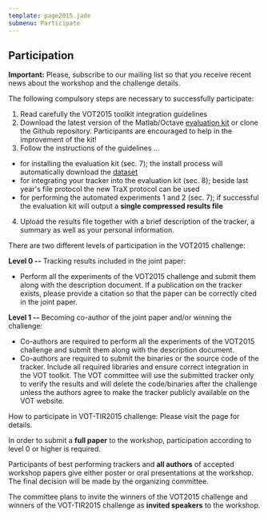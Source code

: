 ```yaml
---
template: page2015.jade
submenu: Participate
---
```


## Participation

**Important:** Please, subscribe to our mailing list so that you receive recent news about the workshop and the challenge details.

The following compulsory steps are necessary to successfully participate:

1.	Read carefully the VOT2015 toolkit integration guidelines
2.	Download the latest version of the Matlab/Octave [evaluation kit](http://box.vicos.si/vot/evaluation_kit_2015.zip) or clone the Github repository. Participants are encouraged to help in the improvement of the kit!
3.	Follow the instructions of the guidelines ... 
- for installing the evaluation kit (sec. 7); the install process will automatically download the [dataset](http://box.vicos.si/vot/vot2015.zip)
- for integrating your tracker into the evaluation kit (sec. 8); beside last year's file protocol the new TraX protocol can be used 
- for performing the automated experiments 1 and 2 (sec. 7); if successful the evaluation kit will output a **single compressed results file**
4.	Upload the results file together with a brief description of the tracker, a summary as well as your personal information.

There are two different levels of participation in the VOT2015 challenge:

**Level 0 --** Tracking results included in the joint paper:
* Perform all the experiments of the VOT2015 challenge and submit them along with the description document. If a publication on the tracker exists, please provide a citation so that the paper can be correctly cited in the joint paper.

**Level 1 --** Becoming co-author of the joint paper and/or winning the challenge:

* Co-authors are required to perform all the experiments of the VOT2015 challenge and submit them along with the description document.
* Co-authors are required to submit the binaries or the source code of the tracker. Include all required libraries and ensure correct integration in the VOT toolkit. The VOT committee will use the submitted tracker only to verify the results and will delete the code/binaries after the challenge unless the authors agree to make the tracker publicly available on the VOT website.

How to participate in VOT-TIR2015 challenge:
Please visit the <???> page for details.

In order to submit a **full paper** to the workshop, participation according to level 0 or higher is required.

Participants of best performing trackers and **all authors** of accepted workshop papers give either poster or oral presentations at the workshop. The final decision will be made by the organizing committee.

The committee plans to invite the winners of the VOT2015 challenge and winners of the VOT-TIR2015 challenge as **invited speakers** to the workshop. 

